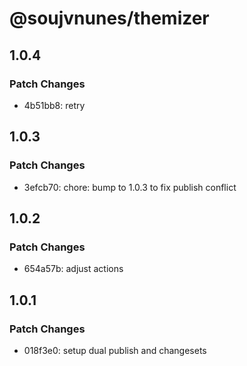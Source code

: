 # @soujvnunes/themizer

## 1.0.4

### Patch Changes

- 4b51bb8: retry

## 1.0.3

### Patch Changes

- 3efcb70: chore: bump to 1.0.3 to fix publish conflict

## 1.0.2

### Patch Changes

- 654a57b: adjust actions

## 1.0.1

### Patch Changes

- 018f3e0: setup dual publish and changesets
